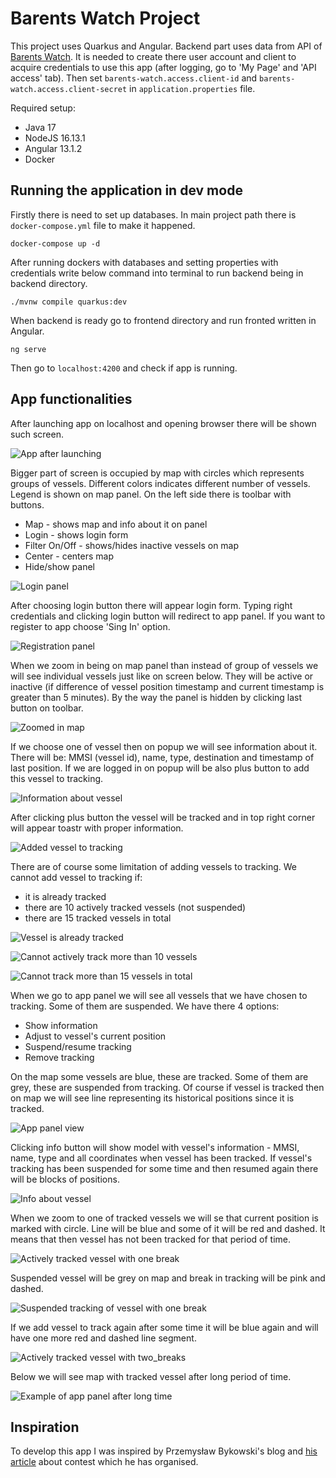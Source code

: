 # Barents Watch Project

This project uses Quarkus and Angular. Backend part uses data from API of 
[Barents Watch](https://www.barentswatch.no/). It is needed to create there user account and client to acquire
credentials to use this app (after logging, go to 'My Page' and 'API access' tab). Then set 
`barents-watch.access.client-id` and `barents-watch.access.client-secret` in `application.properties` file.

Required setup:
- Java 17
- NodeJS 16.13.1
- Angular 13.1.2
- Docker

## Running the application in dev mode

Firstly there is need to set up databases. In main project path there is `docker-compose.yml` file to make
it happened.
```shell script
docker-compose up -d
```

After running dockers with databases and setting properties with credentials write below command into terminal
to run backend being in backend directory.
```shell script
./mvnw compile quarkus:dev
```

When backend is ready go to frontend directory and run fronted written in Angular.
```shell script
ng serve
```

Then go to `localhost:4200` and check if app is running.

## App functionalities

After launching app on localhost and opening browser there will be shown such screen.

![App after launching](docs/01_main_screen_desc.png)

Bigger part of screen is occupied by map with circles which represents groups of vessels. Different colors
indicates different number of vessels. Legend is shown on map panel. On the left side there is toolbar with
buttons.
- Map - shows map and info about it on panel
- Login - shows login form
- Filter On/Off - shows/hides inactive vessels on map
- Center - centers map
- Hide/show panel

![Login panel](docs/02_login_panel.png)

After choosing login button there will appear login form. Typing right credentials and clicking 
login button will redirect to app panel. If you want to register to app choose 'Sing In' option.

![Registration panel](docs/03_registration_panel.png)

When we zoom in being on map panel than instead of group of vessels we will see individual vessels
just like on screen below. They will be active or inactive (if difference of vessel position timestamp
and current timestamp is greater than 5 minutes). By the way the panel is hidden by clicking last 
button on toolbar.

![Zoomed in map](docs/04_zoom_on_vessels.png)

If we choose one of vessel then on popup we will see information about it. There will be: 
MMSI (vessel id), name, type, destination and timestamp of last position. If we are logged in on
popup will be also plus button to add this vessel to tracking.

![Information about vessel](docs/05_basic_info_about_vessel.png)

After clicking plus button the vessel will be tracked and in top right corner will appear toastr
with proper information.

![Added vessel to tracking](docs/06_seccessful_tracking.png)

There are of course some limitation of adding vessels to tracking. We cannot add vessel to tracking if:
- it is already tracked
- there are 10 actively tracked vessels (not suspended)
- there are 15 tracked vessels in total

![Vessel is already tracked](docs/07_vessel_already_tracked.png)

![Cannot actively track more than 10 vessels](docs/08_actively_tracking_to_10_vessels.png)

![Cannot track more than 15 vessels in total](docs/09_restriction_for_tracking_max_15_vessels.png)

When we go to app panel we will see all vessels that we have chosen to tracking. Some of them are
suspended. We have there 4 options:
- Show information
- Adjust to vessel's current position 
- Suspend/resume tracking
- Remove tracking

On the map some vessels are blue, these are tracked. Some of them are grey, these are suspended
from tracking. Of course if vessel is tracked then on map we will see line representing its
historical positions since it is tracked.

![App panel view](docs/10_app_panel.png)

Clicking info button will show model with vessel's information - MMSI, name, type and all coordinates
when vessel has been tracked. If vessel's tracking has been suspended for some time and then resumed
again there will be blocks of positions.

![Info about vessel](docs/11_info_about_vessel_positions.png)

When we zoom to one of tracked vessels we will se that current position is marked with circle. Line will
be blue and some of it will be red and dashed. It means that then vessel has not been tracked for that
period of time.

![Actively tracked vessel with one break](docs/12_actively_tracked_vessel.png)

Suspended vessel will be grey on map and break in tracking will be pink and dashed.

![Suspended tracking of vessel with one break](docs/13_suspended_vessel_tracking.png)

If we add vessel to track again after some time it will be blue again and will have one more red and
dashed line segment.

![Actively tracked vessel with two_breaks](docs/14_actively_tracked_vessel_again.png)

Below we will see map with tracked vessel after long period of time.

![Example of app panel after long time](docs/15_exaple_after_long_time.png)

## Inspiration

To develop this app I was inspired by Przemysław Bykowski's blog and
[his article](https://bykowski.pl/wez-udzial-w-konkursie-programistycznym-monitorowanie-jednostek-morskich/) 
about contest which he has organised. 